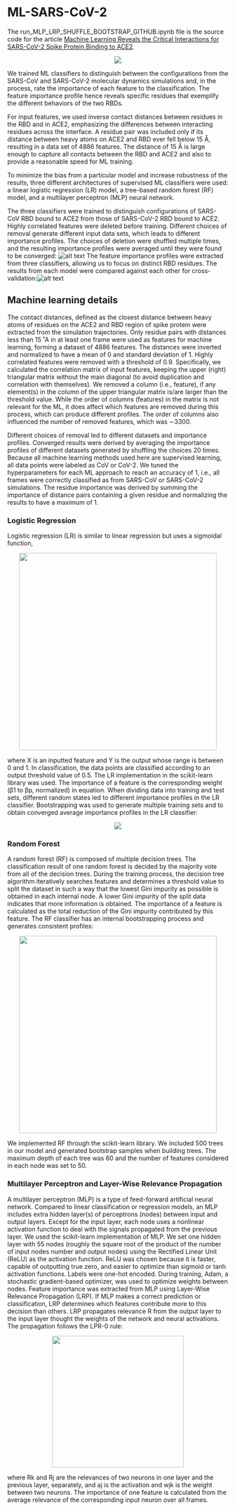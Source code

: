 # ML-SARS-CoV-2

The run_MLP_LRP_SHUFFLE_BOOTSTRAP_GITHUB.ipynb file is the source code for the article [Machine Learning Reveals the Critical Interactions for SARS-CoV-2 Spike Protein Binding to ACE2](https://pubs.acs.org/doi/full/10.1021/acs.jpclett.1c01494).

<p align="center">
  <img src="https://github.com/zzhang624/ML-SARS-CoV-2/blob/main/fig_results/fig_abstract.jpeg">
</p>

We trained ML classifiers to distinguish between the configurations from the SARS-CoV and SARS-CoV-2 molecular dynamics simulations and, in the process, rate the importance of each feature to the classification. The feature importance profile hence reveals specific residues that exemplify the different behaviors of the two RBDs.

For input features, we used inverse contact distances between residues in the RBD and in ACE2, emphasizing the differences between interacting residues across the interface. A residue pair was included only if its distance between heavy atoms on ACE2 and RBD ever fell below 15 Å, resulting in a data set of 4886 features. The distance of 15 Å is large enough to capture all contacts between the RBD and ACE2 and also to provide a reasonable speed for ML training. 

To minimize the bias from a particular model and increase robustness of the results, three different architectures of supervised ML classifiers were used: a linear logistic regression (LR) model, a tree-based random forest (RF) model, and a multilayer perceptron (MLP) neural network.

The three classifiers were trained to distinguish configurations of SARS-CoV RBD bound to ACE2 from those of SARS-CoV-2 RBD bound to ACE2. Highly correlated features were deleted before training. Different choices of removal generate different input data sets, which leads to different importance profiles. The choices of deletion were shuffled multiple times, and the resulting importance profiles were averaged until they were found to be converged: ![alt text](https://github.com/zzhang624/ML-SARS-CoV-2/blob/main/fig_results/shuffle.png?raw=true) The feature importance profiles were extracted from three classifiers, allowing us to focus on distinct RBD residues. The results from each model were compared against each other for cross-validation:![alt text](https://github.com/zzhang624/ML-SARS-CoV-2/blob/main/fig_results/final.png?raw=true)


## Machine learning details

The contact distances, defined as the closest distance between heavy atoms of residues on
the ACE2 and RBD region of spike protein were extracted from the simulation trajectories.
Only residue pairs with distances less than 15 ˚A in at least one frame were used as features
for machine learning, forming a dataset of 4886 features. The distances were inverted and
normalized to have a mean of 0 and standard deviation of 1. Highly correlated features were
removed with a threshold of 0.9. Specifically, we calculated the correlation matrix of input
features, keeping the upper (right) triangular matrix without the main diagonal (to avoid
duplication and correlation with themselves). We removed a column (i.e., feature), if any
element(s) in the column of the upper triangular matrix is/are larger than the threshold
value. While the order of columns (features) in the matrix is not relevant for the ML, it does
affect which features are removed during this process, which can produce different profiles.
The order of columns also influenced the number of removed features, which was ∼3300.

Different choices of removal led to different datasets and importance profiles. Converged
results were derived by averaging the importance profiles of different datasets generated
by shuffling the choices 20 times. Because all machine learning methods used
here are supervised learning, all data points were labeled as CoV or CoV-2. We tuned
the hyperparameters for each ML approach to reach an accuracy of 1, i.e., all frames were
correctly classified as from SARS-CoV or SARS-CoV-2 simulations. The residue importance
was derived by summing the importance of distance pairs containing a given residue and
normalizing the results to have a maximum of 1.

### Logistic Regression

Logistic regression (LR) is similar to linear regression but uses a sigmoidal function,
<p align="center">
  <img width="450" src="https://github.com/zzhang624/ML-SARS-CoV-2/blob/main/equations/LR.jpg">
</p>
where X is an inputted 
feature and Y is the output whose range is between 0 and 1. In
classification, the data points are classified according to an output threshold value of 0.5.
The LR implementation in the scikit-learn library was used. The importance of a feature
is the corresponding weight (β1 to βp, normalized) in equation. When dividing data into
training and test sets, different random states led to different importance profiles in the LR
classifier.
Bootstrapping was used to generate multiple training sets and to obtain
converged average importance profiles in the LR classifier:
<p align="center">
  <img src="https://github.com/zzhang624/ML-SARS-CoV-2/blob/main/fig_results/LR_converge.png">
</p>

### Random Forest

A random forest (RF) is composed of multiple decision trees. The classification result of
one random forest is decided by the majority vote from all of the decision trees. During the
training process, the decision tree algorithm iteratively searches features and determines a
threshold value to split the dataset in such a way that the lowest Gini impurity as possible is
obtained in each internal node. A lower Gini impurity of the split data indicates that more
information is obtained. The importance of a feature is calculated as the total reduction of
the Gini impurity contributed by this feature. The RF classifier has an internal bootstrapping process and generates consistent profiles: 
<p align="center">
  <img width="450" src="https://github.com/zzhang624/ML-SARS-CoV-2/blob/main/fig_results/RF_compare.png">
</p>
We implemented RF through the
scikit-learn library. We included 500 trees in our model and generated bootstrap samples
when building trees. The maximum depth of each tree was 60 and the number of features
considered in each node was set to 50.

### Multilayer Perceptron and Layer-Wise Relevance Propagation

A multilayer perceptron (MLP) is a type of feed-forward artificial neural network. Compared to linear classification or regression models, an MLP includes extra hidden layer(s) of
perceptrons (nodes) between input and output layers. Except for the input layer, each node
uses a nonlinear activation function to deal with the signals propagated from the previous
layer. We used the scikit-learn implementation of MLP. We set one hidden layer with 55
nodes (roughly the square root of the product of the number of input nodes number and
output nodes) using the Rectified Linear Unit (ReLU) as the activation function. ReLU was
chosen because it is faster, capable of outputting true zero, and easier to optimize than sigmoid or tanh activation functions. Labels were one-hot encoded. During training, Adam, a stochastic gradient-based optimizer, was used to optimize weights between nodes. Feature
importance was extracted from MLP using Layer-Wise Relevance Propagation (LRP). If
MLP makes a correct prediction or classification, LRP determines which features contribute
more to this decision than others. LRP propagates
relevance R from the output layer to the input layer thought the weights of the network and
neural activations. The propagation follows the LPR-0 rule:
<p align="center">
  <img width="300" src="https://github.com/zzhang624/ML-SARS-CoV-2/blob/main/equations/LRP.jpg">
</p>
where
Rk and Rj are the relevances of two neurons in one layer and the previous layer, separately,
and aj is the activation and wjk is the weight between two neurons. The importance of one
feature is calculated from the average relevance of the corresponding input neuron over all
frames.

